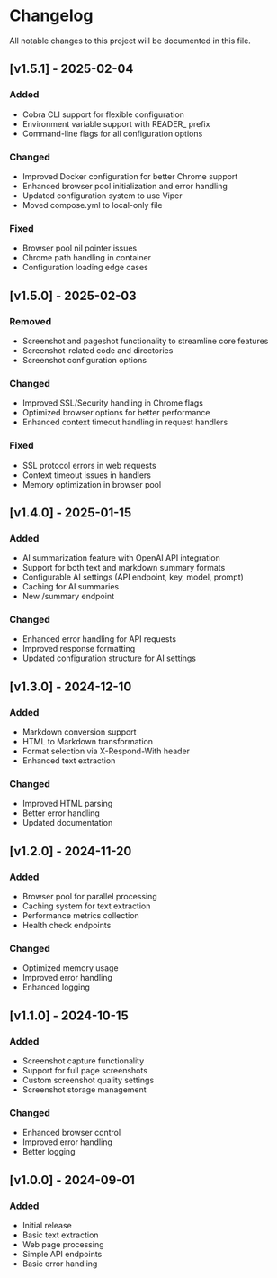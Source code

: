 # Changelog

All notable changes to this project will be documented in this file.

## [v1.5.1] - 2025-02-04

### Added
- Cobra CLI support for flexible configuration
- Environment variable support with READER_ prefix
- Command-line flags for all configuration options

### Changed
- Improved Docker configuration for better Chrome support
- Enhanced browser pool initialization and error handling
- Updated configuration system to use Viper
- Moved compose.yml to local-only file

### Fixed
- Browser pool nil pointer issues
- Chrome path handling in container
- Configuration loading edge cases

## [v1.5.0] - 2025-02-03

### Removed
- Screenshot and pageshot functionality to streamline core features
- Screenshot-related code and directories
- Screenshot configuration options

### Changed
- Improved SSL/Security handling in Chrome flags
- Optimized browser options for better performance
- Enhanced context timeout handling in request handlers

### Fixed
- SSL protocol errors in web requests
- Context timeout issues in handlers
- Memory optimization in browser pool

## [v1.4.0] - 2025-01-15

### Added
- AI summarization feature with OpenAI API integration
- Support for both text and markdown summary formats
- Configurable AI settings (API endpoint, key, model, prompt)
- Caching for AI summaries
- New /summary endpoint

### Changed
- Enhanced error handling for API requests
- Improved response formatting
- Updated configuration structure for AI settings

## [v1.3.0] - 2024-12-10

### Added
- Markdown conversion support
- HTML to Markdown transformation
- Format selection via X-Respond-With header
- Enhanced text extraction

### Changed
- Improved HTML parsing
- Better error handling
- Updated documentation

## [v1.2.0] - 2024-11-20

### Added
- Browser pool for parallel processing
- Caching system for text extraction
- Performance metrics collection
- Health check endpoints

### Changed
- Optimized memory usage
- Improved error handling
- Enhanced logging

## [v1.1.0] - 2024-10-15

### Added
- Screenshot capture functionality
- Support for full page screenshots
- Custom screenshot quality settings
- Screenshot storage management

### Changed
- Enhanced browser control
- Improved error handling
- Better logging

## [v1.0.0] - 2024-09-01

### Added
- Initial release
- Basic text extraction
- Web page processing
- Simple API endpoints
- Basic error handling
